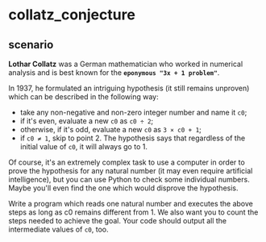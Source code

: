 # collatz_conjecture

## scenario
**Lothar Collatz** was a German mathematician who worked in numerical analysis and is best known for the __```eponymous "3x + 1 problem"```__.

In 1937, he formulated an intriguing hypothesis (it still remains unproven) which can be described in the following way:

* take any non-negative and non-zero integer number and name it ```c0```;
* if it's even, evaluate a new ```c0``` as ```c0 ÷ 2```;
* otherwise, if it's odd, evaluate a new ```c0``` as ```3 × c0 + 1```;
* if ```c0 ≠ 1```, skip to point 2.
The hypothesis says that regardless of the initial value of ```c0```, it will always go to 1.

Of course, it's an extremely complex task to use a computer in order to prove the hypothesis for any natural number (it may even require artificial intelligence), but you can use Python to check some individual numbers. Maybe you'll even find the one which would disprove the hypothesis.


Write a program which reads one natural number and executes the above steps as long as c0 remains different from 1. We also want you to count the steps needed to achieve the goal. Your code should output all the intermediate values of ```c0```, too.
